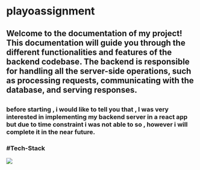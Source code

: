 # playoassignment
<h2>
Welcome to the documentation of my project! This documentation will guide you through the different functionalities and features of the backend codebase. The backend is responsible for handling all the server-side operations, such as processing requests, communicating with the database, and serving responses.
<h2>
<h3>before starting , i would like to tell you that , I was very interested in implementing my backend server in a react app but due to time constraint i was not able to so , however i will complete it in the near future.<h3>

#Tech-Stack
  
  <div>  
  <img src = "https://img.shields.io/badge/mongodb-green?style=for-the-badge&logo=mongodb&logoColor=green" />
  </div>  

